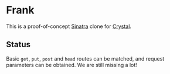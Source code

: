 # Frank

This is a proof-of-concept [Sinatra](http://www.sinatrarb.com/) clone for [Crystal](http://www.crystal-lang.org).

## Status

Basic `get`, `put`, `post` and `head` routes can be matched, and request parameters can be obtained.
We are still missing a lot!
